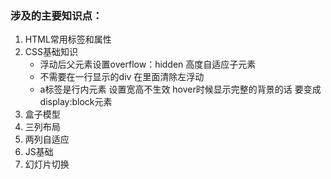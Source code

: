 ###  涉及的主要知识点：
1. HTML常用标签和属性
2. CSS基础知识
    - 浮动后父元素设置overflow：hidden  高度自适应子元素
    - 不需要在一行显示的div 在里面清除左浮动
    - a标签是行内元素 设置宽高不生效 hover时候显示完整的背景的话 要变成display:block元素
3. 盒子模型
4. 三列布局
5. 两列自适应
6. JS基础
7. 幻灯片切换